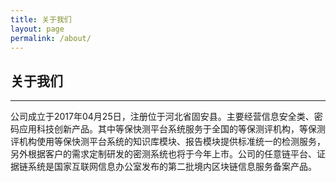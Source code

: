```yaml
---
title: 关于我们
layout: page
permalink: /about/
---
```


<h2>关于我们</h2>
<hr />
<p>
  公司成立于2017年04月25日，注册位于河北省固安县。主要经营信息安全类、密码应用科技创新产品。其中等保快测平台系统服务于全国的等保测评机构，等保测评机构使用等保快测平台系统的知识库模块、报告模块提供标准统一的检测服务，另外根据客户的需求定制研发的密测系统也将于今年上市。公司的任意链平台、证据链系统是国家互联网信息办公室发布的第二批境内区块链信息服务备案产品。
</p>
